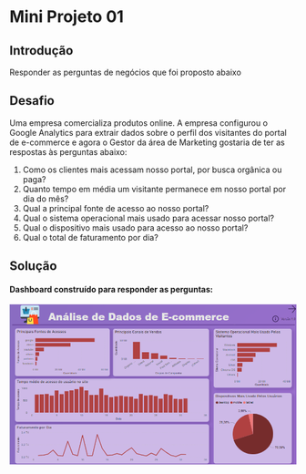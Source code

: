 # Mini Projeto 01

## Introdução 

Responder as perguntas de negócios que foi proposto abaixo

## Desafio

Uma empresa comercializa produtos online. A empresa configurou o Google Analytics para extrair dados sobre o perfil dos visitantes do portal de e-commerce e agora o Gestor da área de Marketing gostaria de ter as respostas às perguntas abaixo:

1. Como os clientes mais acessam nosso portal, por busca orgânica ou paga?
2. Quanto tempo em média um visitante permanece em nosso portal por dia do mês?
3. Qual a principal fonte de acesso ao nosso portal?
4. Qual o sistema operacional mais usado para acessar nosso portal?
5. Qual o dispositivo mais usado para acesso ao nosso portal?
6. Qual o total de faturamento por dia?

## Solução

#### Dashboard construído para responder as perguntas:

![Dashboard](https://github.com/brunalimap/Power_BI_DSA_2.0/blob/main/Cap-09/img/img01.png "Dashboard")
